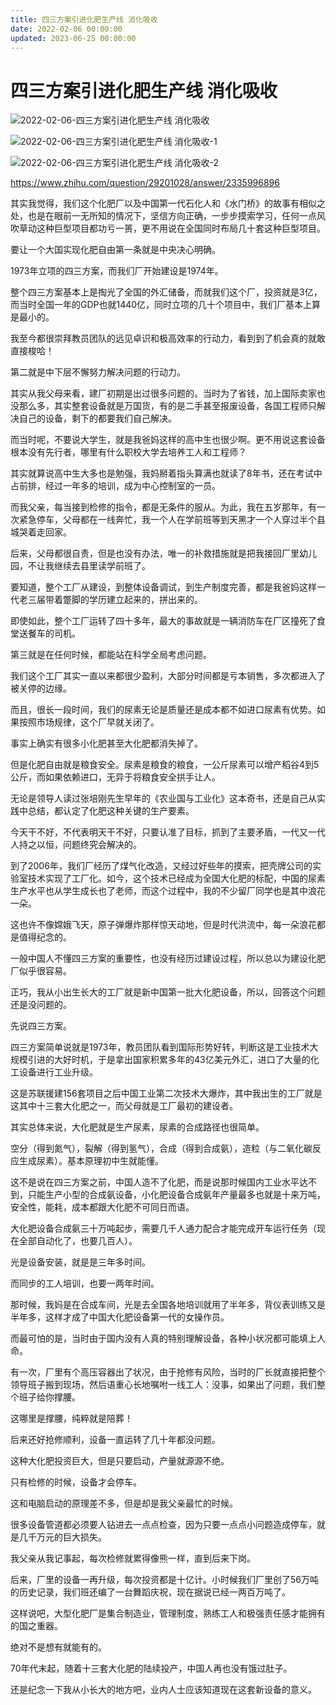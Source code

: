 ```yaml
---
title: 四三方案引进化肥生产线 消化吸收
date: 2022-02-06 00:00:00
updated: 2023-06-25 00:00:00
---
```



# 四三方案引进化肥生产线 消化吸收

![2022-02-06-四三方案引进化肥生产线 消化吸收](assets/2022-02-06-四三方案引进化肥生产线%20消化吸收.jpeg)

![2022-02-06-四三方案引进化肥生产线 消化吸收-1](assets/2022-02-06-四三方案引进化肥生产线%20消化吸收-1.jpeg)

![2022-02-06-四三方案引进化肥生产线 消化吸收-2](assets/2022-02-06-四三方案引进化肥生产线%20消化吸收-2.jpeg)

https://www.zhihu.com/question/29201028/answer/2335996896


其实我觉得，我们这个化肥厂以及中国第一代石化人和《水门桥》的故事有相似之处，也是在眼前一无所知的情况下，坚信方向正确，一步步摸索学习，任何一点风吹草动这种巨型项目都功亏一篑，更不用说在全国同时布局几十套这种巨型项目。

要让一个大国实现化肥自由第一条就是中央决心明确。

1973年立项的四三方案，而我们厂开始建设是1974年。

整个四三方案基本上是掏光了全国的外汇储备，而就我们这个厂，投资就是3亿，而当时全国一年的GDP也就1440亿，同时立项的几十个项目中，我们厂基本上算是最小的。

我至今都很崇拜教员团队的远见卓识和极高效率的行动力，看到到了机会真的就敢直接梭哈！

第二就是中下层不懈努力解决问题的行动力。

其实从我父母来看，建厂初期是出过很多问题的。当时为了省钱，加上国际卖家也没那么多，其实整套设备就是万国货，有的是二手甚至报废设备，各国工程师只解决自己的设备，剩下的都要我们自己解决。

而当时呢，不要说大学生，就是我爸妈这样的高中生也很少啊。更不用说这套设备根本没有先行者，哪里有什么职校大学去培养工人和工程师？

其实就算说高中生大多也是勉强，我妈掰着指头算满也就读了8年书，还在考试中占前排，经过一年多的培训，成为中心控制室的一员。

而我父亲，每当接到检修的指令，都是无条件的服从。为此，我在五岁那年，有一次紧急停车，父母都在一线奔忙，我一个人在学前班等到天黑才一个人穿过半个县城哭着走回家。

后来，父母都很自责，但是也没有办法，唯一的补救措施就是把我接回厂里幼儿园，不让我继续去县里读学前班了。

要知道，整个工厂从建设，到整体设备调试，到生产制度完善，都是我爸妈这样一代老三届带着蹩脚的学历建立起来的，拼出来的。

即使如此，整个工厂运转了四十多年，最大的事故就是一辆消防车在厂区撞死了食堂送餐车的司机。

第三就是在任何时候，都能站在科学全局考虑问题。

我们这个工厂其实一直以来都很少盈利，大部分时间都是亏本销售，多次都进入了被关停的边缘。

而且，很长一段时间，我们的尿素无论是质量还是成本都不如进口尿素有优势。如果按照市场规律，这个厂早就关闭了。

事实上确实有很多小化肥甚至大化肥都消失掉了。

但是化肥自由就是粮食安全。尿素是粮食的粮食，一公斤尿素可以增产稻谷4到5公斤，而如果依赖进口，无异于将粮食安全拱手让人。

无论是领导人读过张培刚先生早年的《农业国与工业化》这本奇书，还是自己从实践中总结，都认定了化肥这种关键的生产要素。

今天干不好，不代表明天干不好，只要认准了目标，抓到了主要矛盾，一代又一代人持之以恒，问题终究会解决的。

到了2006年，我们厂经历了煤气化改造，又经过好些年的摸索，把壳牌公司的实验室技术实现了工厂化。如今，这个技术已经成为全国大化肥的标配，中国的尿素生产水平也从学生成长也了老师，而这个过程中，我的不少留厂同学也是其中浪花一朵。

这也许不像嫦娥飞天，原子弹爆炸那样惊天动地，但是时代洪流中，每一朵浪花都是值得纪念的。

一般中国人不懂四三方案的重要性，也没有经历过建设过程，所以总以为建设化肥厂似乎很容易。

正巧，我从小出生长大的工厂就是新中国第一批大化肥设备，所以，回答这个问题还是没问题的。

先说四三方案。

四三方案简单说就是1973年，教员团队看到国际形势好转，判断这是工业技术大规模引进的大好时机，于是拿出国家积累多年的43亿美元外汇，进口了大量的化工设备进行工业升级。

这是苏联援建156套项目之后中国工业第二次技术大爆炸，其中我出生的工厂就是这其中十三套大化肥之一，而父母就是工厂最初的建设者。

其实总体来说，大化肥就是生产尿素，尿素的合成路径也很简单。

空分（得到氮气），裂解（得到氢气），合成（得到合成氨），造粒（与二氧化碳反应生成尿素）。基本原理初中生就能懂。

这不是说在四三方案之前，中国人造不了化肥，而是说那时候国内工业水平达不到，只能生产小型的合成氨设备，小化肥设备合成氨年产量最多也就是十来万吨，安全性，能耗，成本都跟大化肥不可同日而语。

大化肥设备合成氨三十万吨起步，需要几千人通力配合才能完成开车运行任务（现在全部自动化了，也要几百人）。

光是设备安装，就是是三年多时间。

而同步的工人培训，也要一两年时间。

那时候，我妈是在合成车间，光是去全国各地培训就用了半年多，背仪表训练又是半年多，这样才成了中国大化肥设备第一代的女操作员。

而最可怕的是，当时由于国内没有人真的特别理解设备，各种小状况都可能填上人命。

有一次，厂里有个高压容器出了状况，由于抢修有风险，当时的厂长就直接把整个领导班子搬到现场，然后语重心长地嘱咐一线工人：没事，如果出了问题，我们整个班子给你撑腰。

这哪里是撑腰，纯粹就是陪葬！

后来还好抢修顺利，设备一直运转了几十年都没问题。

这种大化肥投资巨大，但是只要启动，产量就源源不绝。

只有检修的时候，设备才会停车。

这和电脑启动的原理差不多，但是却是我父亲最忙的时候。

很多设备管道都必须要人钻进去一点点检查，因为只要一点点小问题造成停车，就是几千万元的巨大损失。

我父亲从我记事起，每次检修就累得像熊一样，直到后来下岗。

后来，厂里的设备一再升级，每次投资都是十亿计。小时候我们厂里创了56万吨的历史记录，我们班还编了一台舞蹈庆祝，现在据说已经一两百万吨了。

这样说吧，大型化肥厂是集合制造业，管理制度，熟练工人和极强责任感才能拥有的国之重器。

绝对不是想有就能有的。

70年代末起，随着十三套大化肥的陆续投产，中国人再也没有饿过肚子。

还是纪念一下我从小长大的地方吧，业内人士应该知道现在这套新设备的意义。
